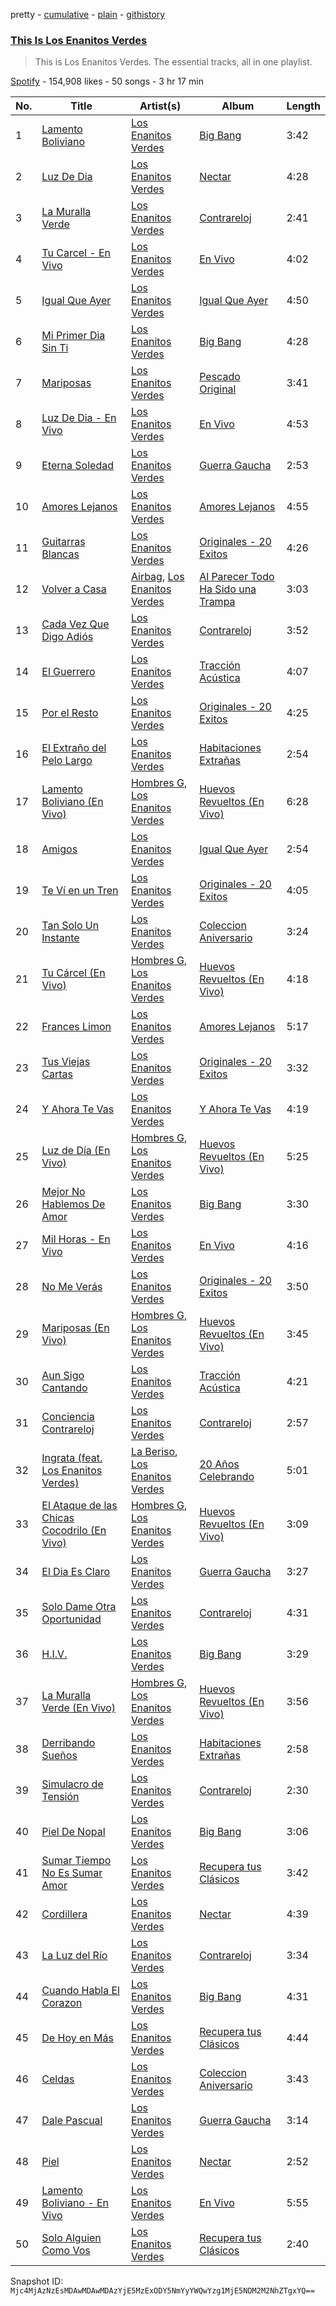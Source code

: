 pretty - [cumulative](/playlists/cumulative/37i9dQZF1DZ06evO2ShMI0.md) - [plain](/playlists/plain/37i9dQZF1DZ06evO2ShMI0) - [githistory](https://github.githistory.xyz/mackorone/spotify-playlist-archive/blob/main/playlists/plain/37i9dQZF1DZ06evO2ShMI0)

### [This Is Los Enanitos Verdes](https://open.spotify.com/playlist/37i9dQZF1DZ06evO2ShMI0)

> This is Los Enanitos Verdes\. The essential tracks, all in one playlist.

[Spotify](https://open.spotify.com/user/spotify) - 154,908 likes - 50 songs - 3 hr 17 min

| No. | Title | Artist(s) | Album | Length |
|---|---|---|---|---|
| 1 | [Lamento Boliviano](https://open.spotify.com/track/6Pur3hWy6Nzc27ilmsp5HA) | [Los Enanitos Verdes](https://open.spotify.com/artist/4TK1gDgb7QKoPFlzRrBRgR) | [Big Bang](https://open.spotify.com/album/3y63u5vmuMugqI8lfuUY3a) | 3:42 |
| 2 | [Luz De Dia](https://open.spotify.com/track/6TqXieeBcZZHyaO14hQpKx) | [Los Enanitos Verdes](https://open.spotify.com/artist/4TK1gDgb7QKoPFlzRrBRgR) | [Nectar](https://open.spotify.com/album/6g9Bcwy0fBb5kgnfQQrvV0) | 4:28 |
| 3 | [La Muralla Verde](https://open.spotify.com/track/6OKhBvddAlWxxFnjbpilhu) | [Los Enanitos Verdes](https://open.spotify.com/artist/4TK1gDgb7QKoPFlzRrBRgR) | [Contrareloj](https://open.spotify.com/album/3e86fuFCEkoo3c2BESiLvd) | 2:41 |
| 4 | [Tu Carcel \- En Vivo](https://open.spotify.com/track/1lAFWiaVhJhvQ5Gtzp6vSu) | [Los Enanitos Verdes](https://open.spotify.com/artist/4TK1gDgb7QKoPFlzRrBRgR) | [En Vivo](https://open.spotify.com/album/6zGGjiyCeY36tgNrxsFrK9) | 4:02 |
| 5 | [Igual Que Ayer](https://open.spotify.com/track/2JlVEgNJwskpAGSudKPqLD) | [Los Enanitos Verdes](https://open.spotify.com/artist/4TK1gDgb7QKoPFlzRrBRgR) | [Igual Que Ayer](https://open.spotify.com/album/5L7tBkravu3KFBQlry16Jp) | 4:50 |
| 6 | [Mi Primer Dia Sin Ti](https://open.spotify.com/track/7eKkXV2jH4xGefItHAUk9g) | [Los Enanitos Verdes](https://open.spotify.com/artist/4TK1gDgb7QKoPFlzRrBRgR) | [Big Bang](https://open.spotify.com/album/3y63u5vmuMugqI8lfuUY3a) | 4:28 |
| 7 | [Mariposas](https://open.spotify.com/track/1AERsDlEADxcp9WtjZBtiU) | [Los Enanitos Verdes](https://open.spotify.com/artist/4TK1gDgb7QKoPFlzRrBRgR) | [Pescado Original](https://open.spotify.com/album/6BfpGbzobIIDf2u55LW6Kg) | 3:41 |
| 8 | [Luz De Dia \- En Vivo](https://open.spotify.com/track/71AMvL4Fey4MwxQShk4VBR) | [Los Enanitos Verdes](https://open.spotify.com/artist/4TK1gDgb7QKoPFlzRrBRgR) | [En Vivo](https://open.spotify.com/album/6zGGjiyCeY36tgNrxsFrK9) | 4:53 |
| 9 | [Eterna Soledad](https://open.spotify.com/track/2SWSDlNAMZC3ILXZoKEKVs) | [Los Enanitos Verdes](https://open.spotify.com/artist/4TK1gDgb7QKoPFlzRrBRgR) | [Guerra Gaucha](https://open.spotify.com/album/2CtpmjNAaPOGDwcKgYPKac) | 2:53 |
| 10 | [Amores Lejanos](https://open.spotify.com/track/11AnIo9kTnjhtD06y5Zd5O) | [Los Enanitos Verdes](https://open.spotify.com/artist/4TK1gDgb7QKoPFlzRrBRgR) | [Amores Lejanos](https://open.spotify.com/album/6JlMb03WAKr2QcilmUzRkC) | 4:55 |
| 11 | [Guitarras Blancas](https://open.spotify.com/track/3V9dPuQWZOUQY3KYJJWnP3) | [Los Enanitos Verdes](https://open.spotify.com/artist/4TK1gDgb7QKoPFlzRrBRgR) | [Originales \- 20 Exitos](https://open.spotify.com/album/3AWurTYrtIfp7HwHg48DxV) | 4:26 |
| 12 | [Volver a Casa](https://open.spotify.com/track/7jFRaaxunWW0nFabUC5Omt) | [Airbag](https://open.spotify.com/artist/1wKDGglKV4FsFS85r2Dmpr), [Los Enanitos Verdes](https://open.spotify.com/artist/4TK1gDgb7QKoPFlzRrBRgR) | [Al Parecer Todo Ha Sido una Trampa](https://open.spotify.com/album/25wv6eU2tDQDPLAYTyuj2Q) | 3:03 |
| 13 | [Cada Vez Que Digo Adiós](https://open.spotify.com/track/2WKWskcwqz0KKFRDkQleda) | [Los Enanitos Verdes](https://open.spotify.com/artist/4TK1gDgb7QKoPFlzRrBRgR) | [Contrareloj](https://open.spotify.com/album/3e86fuFCEkoo3c2BESiLvd) | 3:52 |
| 14 | [El Guerrero](https://open.spotify.com/track/0hN91uQEZegJM3bUAxhflV) | [Los Enanitos Verdes](https://open.spotify.com/artist/4TK1gDgb7QKoPFlzRrBRgR) | [Tracción Acústica](https://open.spotify.com/album/7qu7sDMTGRKa3YTQSvJ0ga) | 4:07 |
| 15 | [Por el Resto](https://open.spotify.com/track/2tgUxOJHTjFxKHmfhyZGuS) | [Los Enanitos Verdes](https://open.spotify.com/artist/4TK1gDgb7QKoPFlzRrBRgR) | [Originales \- 20 Exitos](https://open.spotify.com/album/3AWurTYrtIfp7HwHg48DxV) | 4:25 |
| 16 | [El Extraño del Pelo Largo](https://open.spotify.com/track/04A1a0YZUY9PKFhW06WSnd) | [Los Enanitos Verdes](https://open.spotify.com/artist/4TK1gDgb7QKoPFlzRrBRgR) | [Habitaciones Extrañas](https://open.spotify.com/album/4pHPwY4AEiTfdjViVFTiK2) | 2:54 |
| 17 | [Lamento Boliviano \(En Vivo\)](https://open.spotify.com/track/2EXI9HTEQxGdaEcVChE0DK) | [Hombres G](https://open.spotify.com/artist/60uh2KYYSCqAgJNxcU4DA0), [Los Enanitos Verdes](https://open.spotify.com/artist/4TK1gDgb7QKoPFlzRrBRgR) | [Huevos Revueltos \(En Vivo\)](https://open.spotify.com/album/5TzKiFldM8bjWQEroSrrAm) | 6:28 |
| 18 | [Amigos](https://open.spotify.com/track/5DR3IljhfLepLpWYjK1s6G) | [Los Enanitos Verdes](https://open.spotify.com/artist/4TK1gDgb7QKoPFlzRrBRgR) | [Igual Que Ayer](https://open.spotify.com/album/5L7tBkravu3KFBQlry16Jp) | 2:54 |
| 19 | [Te Ví en un Tren](https://open.spotify.com/track/2vR0SW93BdIciNlqeJVSch) | [Los Enanitos Verdes](https://open.spotify.com/artist/4TK1gDgb7QKoPFlzRrBRgR) | [Originales \- 20 Exitos](https://open.spotify.com/album/3AWurTYrtIfp7HwHg48DxV) | 4:05 |
| 20 | [Tan Solo Un Instante](https://open.spotify.com/track/5nkCX8swYXg7tMk9gemoOo) | [Los Enanitos Verdes](https://open.spotify.com/artist/4TK1gDgb7QKoPFlzRrBRgR) | [Coleccion Aniversario](https://open.spotify.com/album/2KPLQ2qLxKlUj0ltGusgVc) | 3:24 |
| 21 | [Tu Cárcel \(En Vivo\)](https://open.spotify.com/track/2JrRZqY5NoEVvkRgwz3TRO) | [Hombres G](https://open.spotify.com/artist/60uh2KYYSCqAgJNxcU4DA0), [Los Enanitos Verdes](https://open.spotify.com/artist/4TK1gDgb7QKoPFlzRrBRgR) | [Huevos Revueltos \(En Vivo\)](https://open.spotify.com/album/5TzKiFldM8bjWQEroSrrAm) | 4:18 |
| 22 | [Frances Limon](https://open.spotify.com/track/2BPmAFsiy6vwDceybqIAjw) | [Los Enanitos Verdes](https://open.spotify.com/artist/4TK1gDgb7QKoPFlzRrBRgR) | [Amores Lejanos](https://open.spotify.com/album/6JlMb03WAKr2QcilmUzRkC) | 5:17 |
| 23 | [Tus Viejas Cartas](https://open.spotify.com/track/3C4tV3EN4GuNrrD65b9iMa) | [Los Enanitos Verdes](https://open.spotify.com/artist/4TK1gDgb7QKoPFlzRrBRgR) | [Originales \- 20 Exitos](https://open.spotify.com/album/3AWurTYrtIfp7HwHg48DxV) | 3:32 |
| 24 | [Y Ahora Te Vas](https://open.spotify.com/track/6WVg7yYHCSKqOqo6BYxv8O) | [Los Enanitos Verdes](https://open.spotify.com/artist/4TK1gDgb7QKoPFlzRrBRgR) | [Y Ahora Te Vas](https://open.spotify.com/album/5ZT7aS23AS0hbaxyotZvHP) | 4:19 |
| 25 | [Luz de Día \(En Vivo\)](https://open.spotify.com/track/6mCnpTHThZ0Rtmn69FKjd5) | [Hombres G](https://open.spotify.com/artist/60uh2KYYSCqAgJNxcU4DA0), [Los Enanitos Verdes](https://open.spotify.com/artist/4TK1gDgb7QKoPFlzRrBRgR) | [Huevos Revueltos \(En Vivo\)](https://open.spotify.com/album/5TzKiFldM8bjWQEroSrrAm) | 5:25 |
| 26 | [Mejor No Hablemos De Amor](https://open.spotify.com/track/371ndFAU7yvPcWY2jIRrSz) | [Los Enanitos Verdes](https://open.spotify.com/artist/4TK1gDgb7QKoPFlzRrBRgR) | [Big Bang](https://open.spotify.com/album/3y63u5vmuMugqI8lfuUY3a) | 3:30 |
| 27 | [Mil Horas \- En Vivo](https://open.spotify.com/track/37WBC4mqVmZ6RzoRo7cIQP) | [Los Enanitos Verdes](https://open.spotify.com/artist/4TK1gDgb7QKoPFlzRrBRgR) | [En Vivo](https://open.spotify.com/album/6zGGjiyCeY36tgNrxsFrK9) | 4:16 |
| 28 | [No Me Verás](https://open.spotify.com/track/3AjM2wjIMGYrq3xTo0AzCP) | [Los Enanitos Verdes](https://open.spotify.com/artist/4TK1gDgb7QKoPFlzRrBRgR) | [Originales \- 20 Exitos](https://open.spotify.com/album/3AWurTYrtIfp7HwHg48DxV) | 3:50 |
| 29 | [Mariposas \(En Vivo\)](https://open.spotify.com/track/7vDsHQklTOmEgDyMb1C81K) | [Hombres G](https://open.spotify.com/artist/60uh2KYYSCqAgJNxcU4DA0), [Los Enanitos Verdes](https://open.spotify.com/artist/4TK1gDgb7QKoPFlzRrBRgR) | [Huevos Revueltos \(En Vivo\)](https://open.spotify.com/album/5TzKiFldM8bjWQEroSrrAm) | 3:45 |
| 30 | [Aun Sigo Cantando](https://open.spotify.com/track/0Z46EPNLVtKf4qv500zM4F) | [Los Enanitos Verdes](https://open.spotify.com/artist/4TK1gDgb7QKoPFlzRrBRgR) | [Tracción Acústica](https://open.spotify.com/album/7qu7sDMTGRKa3YTQSvJ0ga) | 4:21 |
| 31 | [Conciencia Contrareloj](https://open.spotify.com/track/20wnIqbVCfOya9kSO6Jy4T) | [Los Enanitos Verdes](https://open.spotify.com/artist/4TK1gDgb7QKoPFlzRrBRgR) | [Contrareloj](https://open.spotify.com/album/3e86fuFCEkoo3c2BESiLvd) | 2:57 |
| 32 | [Ingrata \(feat\. Los Enanitos Verdes\)](https://open.spotify.com/track/2N9jetcWOeeqQZMiWmIAPI) | [La Beriso](https://open.spotify.com/artist/0Dy32zfSrQ332Bz8wsthKJ), [Los Enanitos Verdes](https://open.spotify.com/artist/4TK1gDgb7QKoPFlzRrBRgR) | [20 Años Celebrando](https://open.spotify.com/album/5SEEUhmdbhGv7G8PViKi0W) | 5:01 |
| 33 | [El Ataque de las Chicas Cocodrilo \(En Vivo\)](https://open.spotify.com/track/7qQTnO5dsxAn6iNDqC7w9l) | [Hombres G](https://open.spotify.com/artist/60uh2KYYSCqAgJNxcU4DA0), [Los Enanitos Verdes](https://open.spotify.com/artist/4TK1gDgb7QKoPFlzRrBRgR) | [Huevos Revueltos \(En Vivo\)](https://open.spotify.com/album/5TzKiFldM8bjWQEroSrrAm) | 3:09 |
| 34 | [El Dia Es Claro](https://open.spotify.com/track/158FXFTt5lWmsD4uHmjgZZ) | [Los Enanitos Verdes](https://open.spotify.com/artist/4TK1gDgb7QKoPFlzRrBRgR) | [Guerra Gaucha](https://open.spotify.com/album/2CtpmjNAaPOGDwcKgYPKac) | 3:27 |
| 35 | [Solo Dame Otra Oportunidad](https://open.spotify.com/track/1WFKutKqa4c2TeXWyQrbn4) | [Los Enanitos Verdes](https://open.spotify.com/artist/4TK1gDgb7QKoPFlzRrBRgR) | [Contrareloj](https://open.spotify.com/album/3e86fuFCEkoo3c2BESiLvd) | 4:31 |
| 36 | [H.I.V.](https://open.spotify.com/track/3zrHD1q0GXkmhcv7s6HDJZ) | [Los Enanitos Verdes](https://open.spotify.com/artist/4TK1gDgb7QKoPFlzRrBRgR) | [Big Bang](https://open.spotify.com/album/3y63u5vmuMugqI8lfuUY3a) | 3:29 |
| 37 | [La Muralla Verde \(En Vivo\)](https://open.spotify.com/track/20M5B3RNyJlmI7zOhb5iv4) | [Hombres G](https://open.spotify.com/artist/60uh2KYYSCqAgJNxcU4DA0), [Los Enanitos Verdes](https://open.spotify.com/artist/4TK1gDgb7QKoPFlzRrBRgR) | [Huevos Revueltos \(En Vivo\)](https://open.spotify.com/album/5TzKiFldM8bjWQEroSrrAm) | 3:56 |
| 38 | [Derribando Sueños](https://open.spotify.com/track/2YjGwesn29FXUXA21uXQ6y) | [Los Enanitos Verdes](https://open.spotify.com/artist/4TK1gDgb7QKoPFlzRrBRgR) | [Habitaciones Extrañas](https://open.spotify.com/album/4pHPwY4AEiTfdjViVFTiK2) | 2:58 |
| 39 | [Simulacro de Tensión](https://open.spotify.com/track/1232N6tG7EIceHRyAAKZWH) | [Los Enanitos Verdes](https://open.spotify.com/artist/4TK1gDgb7QKoPFlzRrBRgR) | [Contrareloj](https://open.spotify.com/album/3e86fuFCEkoo3c2BESiLvd) | 2:30 |
| 40 | [Piel De Nopal](https://open.spotify.com/track/7dTbN5bleSdRYghCppUAUI) | [Los Enanitos Verdes](https://open.spotify.com/artist/4TK1gDgb7QKoPFlzRrBRgR) | [Big Bang](https://open.spotify.com/album/3y63u5vmuMugqI8lfuUY3a) | 3:06 |
| 41 | [Sumar Tiempo No Es Sumar Amor](https://open.spotify.com/track/7sfcKVh3shDjlb1djxFuyq) | [Los Enanitos Verdes](https://open.spotify.com/artist/4TK1gDgb7QKoPFlzRrBRgR) | [Recupera tus Clásicos](https://open.spotify.com/album/3S7WO2zK4dDDDBCnaR9JwU) | 3:42 |
| 42 | [Cordillera](https://open.spotify.com/track/4UgV2sXC5suZR0kZ0xNLIH) | [Los Enanitos Verdes](https://open.spotify.com/artist/4TK1gDgb7QKoPFlzRrBRgR) | [Nectar](https://open.spotify.com/album/6g9Bcwy0fBb5kgnfQQrvV0) | 4:39 |
| 43 | [La Luz del Río](https://open.spotify.com/track/6aXBEcw6UoPghrscy13xH5) | [Los Enanitos Verdes](https://open.spotify.com/artist/4TK1gDgb7QKoPFlzRrBRgR) | [Contrareloj](https://open.spotify.com/album/3e86fuFCEkoo3c2BESiLvd) | 3:34 |
| 44 | [Cuando Habla El Corazon](https://open.spotify.com/track/5DE8nkIWwejWJuT00yeHDq) | [Los Enanitos Verdes](https://open.spotify.com/artist/4TK1gDgb7QKoPFlzRrBRgR) | [Big Bang](https://open.spotify.com/album/3y63u5vmuMugqI8lfuUY3a) | 4:31 |
| 45 | [De Hoy en Más](https://open.spotify.com/track/3UZugfa6dzHfOFshHwLarc) | [Los Enanitos Verdes](https://open.spotify.com/artist/4TK1gDgb7QKoPFlzRrBRgR) | [Recupera tus Clásicos](https://open.spotify.com/album/3S7WO2zK4dDDDBCnaR9JwU) | 4:44 |
| 46 | [Celdas](https://open.spotify.com/track/7o3Uk9WyFL5ukE1LuKSU5O) | [Los Enanitos Verdes](https://open.spotify.com/artist/4TK1gDgb7QKoPFlzRrBRgR) | [Coleccion Aniversario](https://open.spotify.com/album/2KPLQ2qLxKlUj0ltGusgVc) | 3:43 |
| 47 | [Dale Pascual](https://open.spotify.com/track/1fhipDGBLiXxYvy4TIyFKp) | [Los Enanitos Verdes](https://open.spotify.com/artist/4TK1gDgb7QKoPFlzRrBRgR) | [Guerra Gaucha](https://open.spotify.com/album/2CtpmjNAaPOGDwcKgYPKac) | 3:14 |
| 48 | [Piel](https://open.spotify.com/track/4nvvqTwFJtkuWHcl4AATjJ) | [Los Enanitos Verdes](https://open.spotify.com/artist/4TK1gDgb7QKoPFlzRrBRgR) | [Nectar](https://open.spotify.com/album/6g9Bcwy0fBb5kgnfQQrvV0) | 2:52 |
| 49 | [Lamento Boliviano \- En Vivo](https://open.spotify.com/track/4KtHxcTlIXEKinToSNzPPO) | [Los Enanitos Verdes](https://open.spotify.com/artist/4TK1gDgb7QKoPFlzRrBRgR) | [En Vivo](https://open.spotify.com/album/6zGGjiyCeY36tgNrxsFrK9) | 5:55 |
| 50 | [Solo Alguien Como Vos](https://open.spotify.com/track/2A4TWy24vrDNFektqrH2As) | [Los Enanitos Verdes](https://open.spotify.com/artist/4TK1gDgb7QKoPFlzRrBRgR) | [Recupera tus Clásicos](https://open.spotify.com/album/3S7WO2zK4dDDDBCnaR9JwU) | 2:40 |

Snapshot ID: `Mjc4MjAzNzEsMDAwMDAwMDAzYjE5MzExODY5NmYyYWQwYzg1MjE5NDM2M2NhZTgxYQ==`
